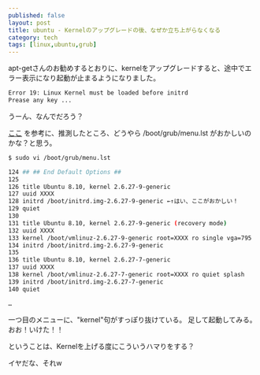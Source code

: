 ```yaml
---
published: false
layout: post
title: ubuntu - Kernelのアップグレードの後、なぜか立ち上がらなくなる
category: tech
tags: [linux,ubuntu,grub]
---
```


apt-getさんのお勧めするとおりに、kernelをアップグレードすると、途中でエラー表示になり起動が止まるようになりました。

```bash
Error 19: Linux Kernel must be loaded before initrd
Prease any key ...
```

うーん、なんでだろう？

[ここ](http://forum.ubuntulinux.jp/viewtopic.php?id=165) を参考に、推測したところ、どうやら /boot/grub/menu.lst がおかしいのかな？と思う。

```bash
$ sudo vi /boot/grub/menu.lst

124 ## ## End Default Options ##
125
126 title Ubuntu 8.10, kernel 2.6.27-9-generic
127 uuid XXXX
128 initrd /boot/initrd.img-2.6.27-9-generic ←↑はい、ここがおかしい！
129 quiet
130
131 title Ubuntu 8.10, kernel 2.6.27-9-generic (recovery mode)
132 uuid XXXX
133 kernel /boot/vmlinuz-2.6.27-9-generic root=XXXX ro single vga=795
134 initrd /boot/initrd.img-2.6.27-9-generic
135
136 title Ubuntu 8.10, kernel 2.6.27-7-generic
137 uuid XXXX
138 kernel /boot/vmlinuz-2.6.27-7-generic root=XXXX ro quiet splash
139 initrd /boot/initrd.img-2.6.27-7-generic
140 quiet

…
```

一つ目のメニューに、"kernel"句がすっぽり抜けている。
足して起動してみる。おお！いけた！！

ということは、Kernelを上げる度にこういうハマりをする？

イヤだな、それw